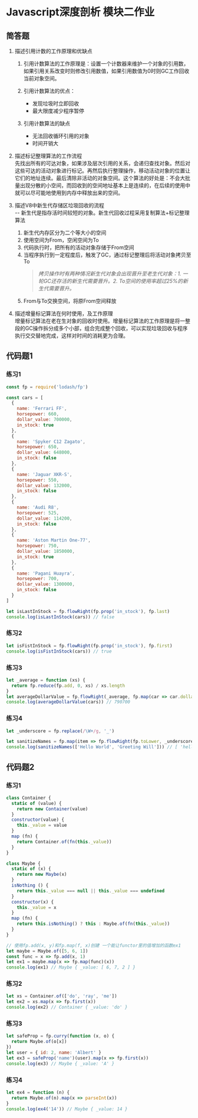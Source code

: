 # Javascript深度剖析 模块二作业

## 简答题
1. 描述引用计数的工作原理和优缺点
    1. 引用计数算法的工作原理是：设置一个计数器来维护一个对象的引用数，如果引用关系改变时则修改引用数值，如果引用数值为0时则GC工作回收当前对象空间。
    1. 引用计数算法的优点：
         - 发现垃圾时立即回收
         - 最大限度减少程序暂停
                 
    1. 引用计数算法的缺点
         - 无法回收循环引用的对象
         - 时间开销大

1. 描述标记整理算法的工作流程  
    先找出所有的可达对象，如果涉及层次引用的关系，会递归查找对象。然后对这些可达的活动对象进行标记。再然后执行整理操作，移动活动对象的位置让它们的地址连续。最后清除非活动的对象空间。这个算法的好处是：不会大批量出现分散的小空间，而回收到的空间地址基本上是连续的，在后续的使用中就可以尽可能地使用到内存中释放出来的空间。 
    
1. 描述V8中新生代存储区垃圾回收的流程  
   -- 新生代是指存活时间较短的对象。新生代回收过程采用复制算法+标记整理算法  
   1. 新生代内存区分为二个等大小的空间
   1. 使用空间为From，空闲空间为To
   1. 代码执行时，把所有的活动对象存储于From空间
   1. 当程序执行到一定程度后，触发了GC，通过标记整理后将活动对象拷贝至To
      > *拷贝操作时有两种情况新生代对象会出现晋升至老生代对象：1. 一轮GC还存活的新生代需要晋升。2. To空间的使用率超过25%的新生代需要晋升。*
   1. From与To交换空间，将原From空间释放
   
1. 描述增量标记算法在何时使用，及工作原理  
   增量标记算法在老在生对象的回收时使用。增量标记算法的工作原理是将一整段的GC操作拆分成多个小部，组合完成整个回收，可以实现垃圾回收与程序执行交交替地完成，这样对时间的消耗更为合理。
   
## 代码题1
### 练习1
```js
const fp = require('lodash/fp')

const cars = [
  {
    name: 'Ferrari FF',
    horsepower: 660,
    dollar_value: 700000,
    in_stock: true
  },
  {
    name: 'Spyker C12 Zagato',
    horsepower: 650,
    dollar_value: 648000,
    in_stock: false
  },
  {
    name: 'Jaguar XKR-S',
    horsepower: 550,
    dollar_value: 132000,
    in_stock: false
  },
  {
    name: 'Audi R8',
    horsepower: 525,
    dollar_value: 114200,
    in_stock: false
  },
  {
    name: 'Aston Martin One-77',
    horsepower: 750,
    dollar_value: 1850000,
    in_stock: true
  },
  {
    name: 'Pagani Huayra',
    horsepower: 700,
    dollar_value: 1300000,
    in_stock: false
  }
]

let isLastInStock = fp.flowRight(fp.prop('in_stock'), fp.last)
console.log(isLastInStock(cars)) // false
```

### 练习2
```js
let isFistInStock = fp.flowRight(fp.prop('in_stock'), fp.first)
console.log(isFistInStock(cars)) // true
```

### 练习3
```js
let _average = function (xs) {
  return fp.reduce(fp.add, 0, xs) / xs.length
}
let averageDollarValue = fp.flowRight(_average, fp.map(car => car.dollar_value))
console.log(averageDollarValue(cars)) // 790700
```

### 练习4
```js
let _underscore = fp.replace(/\W+/g, '_')

let sanitizeNames = fp.map(item => fp.flowRight(fp.toLower, _underscore)(item))
console.log(sanitizeNames(['Hello World', 'Greeting Will'])) // [ 'hello_world', 'greeting_will' ]
```

## 代码题2
### 练习1
```js
class Container {
  static of (value) {
    return new Container(value)
  }
  constructor(value) {
    this._value = value
  }
  map (fn) {
    return Container.of(fn(this._value))
  }
}

class Maybe {
  static of (x) {
    return new Maybe(x)
  }
  isNothing () {
    return this._value === null || this._value === undefined
  }
  constructor(x) {
    this._value = x
  }
  map (fn) {
    return this.isNothing() ? this : Maybe.of(fn(this._value))
  }
}

// 使用fp.add(x, y)和fp.map(f, x)创建 一个能让functor里的值增加的函数ex1
let maybe = Maybe.of([5, 6, 1])
const func = x => fp.add(x, 1)
let ex1 = maybe.map(x => fp.map(func)(x))
console.log(ex1) // Maybe { _value: [ 6, 7, 2 ] }
```

### 练习2
```js
let xs = Container.of(['do', 'ray', 'me'])
let ex2 = xs.map(x => fp.first(x))
console.log(ex2) // Container { _value: 'do' }
```

### 练习3
```js
let safeProp = fp.curry(function (x, o) {
  return Maybe.of(o[x])
})
let user = { id: 2, name: 'Albert' }
let ex3 = safeProp('name')(user).map(x => fp.first(x))
console.log(ex3) // Maybe { _value: 'A' }
```

### 练习4
```js
let ex4 = function (n) {
  return Maybe.of(n).map(x => parseInt(x))
}
console.log(ex4('14')) // Maybe { _value: 14 }
```
